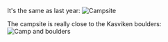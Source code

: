 It's the same as last year:
![Campsite](/app/uploads/2017/03/campsite-aland-1.jpg)

<div class="cbr-gallery">
 <figure data-file-name="campsite-aland-1.jpg" data-size="2048x1371"></figure>
 <figure data-file-name="campsite-aland-2.jpg" data-size="2048x1371"></figure>
 <figure data-file-name="campsite-aland-3.jpg" data-size="2048x1371"></figure>
</div>

The campsite is really close to the Kasviken boulders:
![Camp and boulders](/app/uploads/2017/03/How_close_to_boulders.jpg)